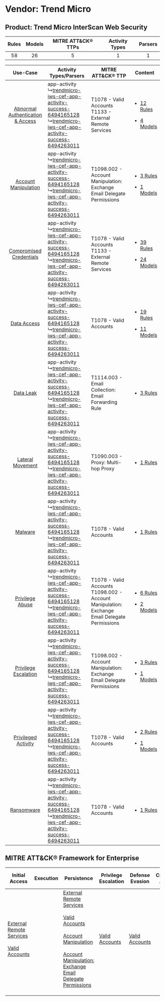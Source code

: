 Vendor: Trend Micro
===================
Product: Trend Micro InterScan Web Security
-------------------------------------------
| Rules | Models | MITRE ATT&CK® TTPs | Activity Types | Parsers |
|:-----:|:------:|:------------------:|:--------------:|:-------:|
|  58   |   26   |         5          |       1        |    1    |

|    Use-Case    | Activity Types/Parsers    | MITRE ATT&CK® TTP    | Content    |
|:----:| ---- | ---- | ---- |
| [Abnormal Authentication & Access](../../../UseCases/uc_abnormal_authentication_&_access.md) |  app-activity<br> ↳[trendmicro-iws-cef-app-activity-success-6494165128](Ps/pC_trendmicroiwscefappactivitysuccess6494165128.md)<br> ↳[trendmicro-iws-cef-app-activity-success-6494263011](Ps/pC_trendmicroiwscefappactivitysuccess6494263011.md)<br> | T1078 - Valid Accounts<br>T1133 - External Remote Services<br>    | [<ul><li>12 Rules</li></ul><ul><li>4 Models</li></ul>](RM/r_m_trend_micro_trend_micro_interscan_web_security_Abnormal_Authentication_&_Access.md) |
|    [Account Manipulation](../../../UseCases/uc_account_manipulation.md)    |  app-activity<br> ↳[trendmicro-iws-cef-app-activity-success-6494165128](Ps/pC_trendmicroiwscefappactivitysuccess6494165128.md)<br> ↳[trendmicro-iws-cef-app-activity-success-6494263011](Ps/pC_trendmicroiwscefappactivitysuccess6494263011.md)<br> | T1098.002 - Account Manipulation: Exchange Email Delegate Permissions<br>    | [<ul><li>3 Rules</li></ul><ul><li>1 Models</li></ul>](RM/r_m_trend_micro_trend_micro_interscan_web_security_Account_Manipulation.md)    |
|          [Compromised Credentials](../../../UseCases/uc_compromised_credentials.md)          |  app-activity<br> ↳[trendmicro-iws-cef-app-activity-success-6494165128](Ps/pC_trendmicroiwscefappactivitysuccess6494165128.md)<br> ↳[trendmicro-iws-cef-app-activity-success-6494263011](Ps/pC_trendmicroiwscefappactivitysuccess6494263011.md)<br> | T1078 - Valid Accounts<br>T1133 - External Remote Services<br>    | [<ul><li>39 Rules</li></ul><ul><li>24 Models</li></ul>](RM/r_m_trend_micro_trend_micro_interscan_web_security_Compromised_Credentials.md)         |
|    [Data Access](../../../UseCases/uc_data_access.md)    |  app-activity<br> ↳[trendmicro-iws-cef-app-activity-success-6494165128](Ps/pC_trendmicroiwscefappactivitysuccess6494165128.md)<br> ↳[trendmicro-iws-cef-app-activity-success-6494263011](Ps/pC_trendmicroiwscefappactivitysuccess6494263011.md)<br> | T1078 - Valid Accounts<br>    | [<ul><li>19 Rules</li></ul><ul><li>11 Models</li></ul>](RM/r_m_trend_micro_trend_micro_interscan_web_security_Data_Access.md)    |
|    [Data Leak](../../../UseCases/uc_data_leak.md)    |  app-activity<br> ↳[trendmicro-iws-cef-app-activity-success-6494165128](Ps/pC_trendmicroiwscefappactivitysuccess6494165128.md)<br> ↳[trendmicro-iws-cef-app-activity-success-6494263011](Ps/pC_trendmicroiwscefappactivitysuccess6494263011.md)<br> | T1114.003 - Email Collection: Email Forwarding Rule<br>    | [<ul><li>3 Rules</li></ul>](RM/r_m_trend_micro_trend_micro_interscan_web_security_Data_Leak.md)    |
|    [Lateral Movement](../../../UseCases/uc_lateral_movement.md)    |  app-activity<br> ↳[trendmicro-iws-cef-app-activity-success-6494165128](Ps/pC_trendmicroiwscefappactivitysuccess6494165128.md)<br> ↳[trendmicro-iws-cef-app-activity-success-6494263011](Ps/pC_trendmicroiwscefappactivitysuccess6494263011.md)<br> | T1090.003 - Proxy: Multi-hop Proxy<br>    | [<ul><li>1 Rules</li></ul>](RM/r_m_trend_micro_trend_micro_interscan_web_security_Lateral_Movement.md)    |
|    [Malware](../../../UseCases/uc_malware.md)    |  app-activity<br> ↳[trendmicro-iws-cef-app-activity-success-6494165128](Ps/pC_trendmicroiwscefappactivitysuccess6494165128.md)<br> ↳[trendmicro-iws-cef-app-activity-success-6494263011](Ps/pC_trendmicroiwscefappactivitysuccess6494263011.md)<br> | T1078 - Valid Accounts<br>    | [<ul><li>1 Rules</li></ul>](RM/r_m_trend_micro_trend_micro_interscan_web_security_Malware.md)    |
|    [Privilege Abuse](../../../UseCases/uc_privilege_abuse.md)    |  app-activity<br> ↳[trendmicro-iws-cef-app-activity-success-6494165128](Ps/pC_trendmicroiwscefappactivitysuccess6494165128.md)<br> ↳[trendmicro-iws-cef-app-activity-success-6494263011](Ps/pC_trendmicroiwscefappactivitysuccess6494263011.md)<br> | T1078 - Valid Accounts<br>T1098.002 - Account Manipulation: Exchange Email Delegate Permissions<br> | [<ul><li>6 Rules</li></ul><ul><li>2 Models</li></ul>](RM/r_m_trend_micro_trend_micro_interscan_web_security_Privilege_Abuse.md)    |
|    [Privilege Escalation](../../../UseCases/uc_privilege_escalation.md)    |  app-activity<br> ↳[trendmicro-iws-cef-app-activity-success-6494165128](Ps/pC_trendmicroiwscefappactivitysuccess6494165128.md)<br> ↳[trendmicro-iws-cef-app-activity-success-6494263011](Ps/pC_trendmicroiwscefappactivitysuccess6494263011.md)<br> | T1098.002 - Account Manipulation: Exchange Email Delegate Permissions<br>    | [<ul><li>3 Rules</li></ul><ul><li>1 Models</li></ul>](RM/r_m_trend_micro_trend_micro_interscan_web_security_Privilege_Escalation.md)    |
|    [Privileged Activity](../../../UseCases/uc_privileged_activity.md)    |  app-activity<br> ↳[trendmicro-iws-cef-app-activity-success-6494165128](Ps/pC_trendmicroiwscefappactivitysuccess6494165128.md)<br> ↳[trendmicro-iws-cef-app-activity-success-6494263011](Ps/pC_trendmicroiwscefappactivitysuccess6494263011.md)<br> | T1078 - Valid Accounts<br>    | [<ul><li>2 Rules</li></ul><ul><li>1 Models</li></ul>](RM/r_m_trend_micro_trend_micro_interscan_web_security_Privileged_Activity.md)    |
|    [Ransomware](../../../UseCases/uc_ransomware.md)    |  app-activity<br> ↳[trendmicro-iws-cef-app-activity-success-6494165128](Ps/pC_trendmicroiwscefappactivitysuccess6494165128.md)<br> ↳[trendmicro-iws-cef-app-activity-success-6494263011](Ps/pC_trendmicroiwscefappactivitysuccess6494263011.md)<br> | T1078 - Valid Accounts<br>    | [<ul><li>1 Rules</li></ul>](RM/r_m_trend_micro_trend_micro_interscan_web_security_Ransomware.md)    |

MITRE ATT&CK® Framework for Enterprise
--------------------------------------
| Initial Access                                                                                                                                   | Execution | Persistence                                                                                                                                                                                                                                                                                                                                 | Privilege Escalation                                                | Defense Evasion                                                     | Credential Access | Discovery | Lateral Movement | Collection                                                                                                                                                            | Command and Control                                                                                                                       | Exfiltration | Impact |
| ------------------------------------------------------------------------------------------------------------------------------------------------ | --------- | ------------------------------------------------------------------------------------------------------------------------------------------------------------------------------------------------------------------------------------------------------------------------------------------------------------------------------------------- | ------------------------------------------------------------------- | ------------------------------------------------------------------- | ----------------- | --------- | ---------------- | --------------------------------------------------------------------------------------------------------------------------------------------------------------------- | ----------------------------------------------------------------------------------------------------------------------------------------- | ------------ | ------ |
| [External Remote Services](https://attack.mitre.org/techniques/T1133)<br><br>[Valid Accounts](https://attack.mitre.org/techniques/T1078)<br><br> |           | [External Remote Services](https://attack.mitre.org/techniques/T1133)<br><br>[Valid Accounts](https://attack.mitre.org/techniques/T1078)<br><br>[Account Manipulation](https://attack.mitre.org/techniques/T1098)<br><br>[Account Manipulation: Exchange Email Delegate Permissions](https://attack.mitre.org/techniques/T1098/002)<br><br> | [Valid Accounts](https://attack.mitre.org/techniques/T1078)<br><br> | [Valid Accounts](https://attack.mitre.org/techniques/T1078)<br><br> |                   |           |                  | [Email Collection](https://attack.mitre.org/techniques/T1114)<br><br>[Email Collection: Email Forwarding Rule](https://attack.mitre.org/techniques/T1114/003)<br><br> | [Proxy: Multi-hop Proxy](https://attack.mitre.org/techniques/T1090/003)<br><br>[Proxy](https://attack.mitre.org/techniques/T1090)<br><br> |              |        |